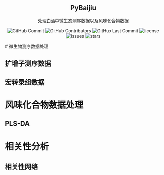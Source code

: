 <p align="center">
 <h2 align="center">PyBaijiu</h2>
 <p align="center">处理白酒中微生态测序数据以及风味化合物数据</p>
</p>

<p align="center">
 <img alt="GitHub Commit" src="https://img.shields.io/github/commit-activity/t/crazypig-F/PyBaijiu"/>
 <img alt="GitHub Contributors" src="https://img.shields.io/github/contributors/crazypig-F/PyBaijiu"/>
 <img alt="GitHub Last Commit" src="https://img.shields.io/github/last-commit/crazypig-F/PyBaijiu"/>
 <img alt="license" src="https://img.shields.io/github/license/crazypig-F/pyBaijiu"/>
 <img alt="issues" src="https://img.shields.io/github/issues/crazypig-F/PyBaijiu"/>
 <img alt="stars" src="https://img.shields.io/github/stars/crazypig-F/PyBaijiu"/>
</p>
# 微生物测序数据处理

## 扩增子测序数据

## 宏转录组数据

# 风味化合物数据处理

## PLS-DA

# 相关性分析

## 相关性网络

